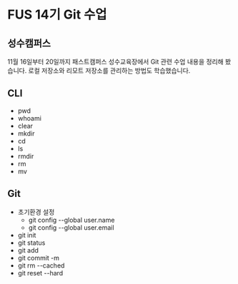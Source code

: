 # FUS 14기 Git 수업
## 성수캠퍼스
11월 16일부터 20일까지 패스트캠퍼스 성수교육장에서 Git 관련 수업 내용을 정리해 봤습니다.
로컬 저장소와 리모트 저장소를 관리하는 방법도 학습했습니다.

## CLI
- pwd
- whoami
- clear
- mkdir
- cd
- ls
- rmdir
- rm
- mv

## Git
- 초기환경 설정
  - git config --global user.name
  - git config --global user.email
- git init
- git status
- git add
- git commit -m
- git rm --cached  
- git reset --hard
